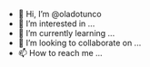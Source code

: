 - 👋 Hi, I’m @oladotunco
- 👀 I’m interested in ...
- 🌱 I’m currently learning ...
- 💞️ I’m looking to collaborate on ...
- 📫 How to reach me ...

<!---
oladotunco/oladotunco is a ✨ special ✨ repository because its `README.md` (this file) appears on your GitHub profile.
You can click the Preview link to take a look at your changes.
--->

